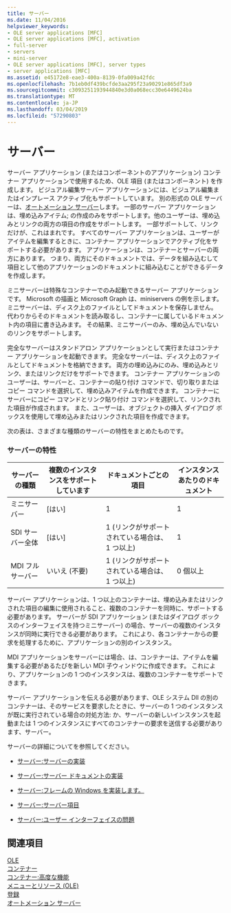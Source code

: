 ```yaml
---
title: サーバー
ms.date: 11/04/2016
helpviewer_keywords:
- OLE server applications [MFC]
- OLE server applications [MFC], activation
- full-server
- servers
- mini-server
- OLE server applications [MFC], server types
- server applications [MFC]
ms.assetid: e45172e8-eae3-400a-8139-0fa009a42fdc
ms.openlocfilehash: 7b1eb0df439bcfde3aa295f23a90291e865df3a9
ms.sourcegitcommit: c3093251193944840e3d0a068ecc30e6449624ba
ms.translationtype: MT
ms.contentlocale: ja-JP
ms.lasthandoff: 03/04/2019
ms.locfileid: "57290803"
---
```

# <a name="servers"></a>サーバー

サーバー アプリケーション (またはコンポーネントのアプリケーション) コンテナー アプリケーションで使用するため、OLE 項目 (またはコンポーネント) を作成します。 ビジュアル編集サーバー アプリケーションには、ビジュアル編集またはインプレース アクティブ化もサポートしています。 別の形式の OLE サーバーは、[オートメーション サーバー](../mfc/automation-servers.md)します。 一部のサーバー アプリケーションは、埋め込みアイテム; の作成のみをサポートします。他のユーザーは、埋め込みとリンクの両方の項目の作成をサポートします。 一部サポートして、リンクだけが、これはまれです。 すべてのサーバー アプリケーションは、ユーザーがアイテムを編集するときに、コンテナー アプリケーションでアクティブ化をサポートする必要があります。 アプリケーションは、コンテナーとサーバーの両方にあります。 つまり、両方にそのドキュメントでは、データを組み込むして項目として他のアプリケーションのドキュメントに組み込むことができるデータを作成します。

ミニサーバーは特殊なコンテナーでのみ起動できるサーバー アプリケーションです。 Microsoft の描画と Microsoft Graph は、miniservers の例を示します。 ミニサーバーは、ディスク上のファイルとしてドキュメントを保存しません。 代わりからそのドキュメントを読み取るし、コンテナーに属しているドキュメント内の項目に書き込みます。 その結果、ミニサーバーのみ、埋め込んでいないのリンクをサポートします。

完全なサーバーはスタンドアロン アプリケーションとして実行またはコンテナー アプリケーションを起動できます。 完全なサーバーは、ディスク上のファイルとしてドキュメントを格納できます。 両方の埋め込みにのみ、埋め込みとリンク、またはリンクだけをサポートできます。 コンテナー アプリケーションのユーザーは、サーバーと、コンテナーの貼り付け コマンドで、切り取りまたはコピー コマンドを選択して、埋め込みアイテムを作成できます。 コンテナーにサーバーにコピー コマンドとリンク貼り付け コマンドを選択して、リンクされた項目が作成されます。 また、ユーザーは、オブジェクトの挿入 ダイアログ ボックスを使用して埋め込みまたはリンクされた項目を作成できます。

次の表は、さまざまな種類のサーバーの特性をまとめたものです。

### <a name="server-characteristics"></a>サーバーの特性

|サーバーの種類|複数のインスタンスをサポートしています|ドキュメントごとの項目|インスタンスあたりのドキュメント|
|--------------------|---------------------------------|------------------------|----------------------------|
|ミニサーバー|[はい]|1|1|
|SDI サーバー全体|[はい]|1 (リンクがサポートされている場合は、1 つ以上)|1|
|MDI フル サーバー|いいえ (不要)|1 (リンクがサポートされている場合は、1 つ以上)|0 個以上|

サーバー アプリケーションは、1 つ以上のコンテナーは、埋め込みまたはリンクされた項目の編集に使用されること、複数のコンテナーを同時に、サポートする必要があります。 サーバーが SDI アプリケーション (またはダイアログ ボックスのインターフェイスを持つミニサーバー) の場合、サーバーの複数のインスタンスが同時に実行できる必要があります。 これにより、各コンテナーからの要求を処理するために、アプリケーションの別のインスタンス。

MDI アプリケーションをサーバーには場合、は、コンテナーは、アイテムを編集する必要があるたびを新しい MDI 子ウィンドウに作成できます。 これにより、アプリケーションの 1 つのインスタンスは、複数のコンテナーをサポートできます。

サーバー アプリケーションを伝える必要があります、OLE システム Dll の別のコンテナーは、そのサービスを要求したときに、サーバーの 1 つのインスタンスが既に実行されている場合の対処方法: か、サーバーの新しいインスタンスを起動または 1 つのインスタンスにすべてのコンテナーの要求を送信する必要があります、サーバー。

サーバーの詳細についてを参照してください。

- [サーバー:サーバーの実装](../mfc/servers-implementing-a-server.md)

- [サーバー:サーバー ドキュメントの実装](../mfc/servers-implementing-server-documents.md)

- [サーバー:フレームの Windows を実装します。](../mfc/servers-implementing-in-place-frame-windows.md)

- [サーバー:サーバー項目](../mfc/servers-server-items.md)

- [サーバー:ユーザー インターフェイスの問題](../mfc/servers-user-interface-issues.md)

## <a name="see-also"></a>関連項目

[OLE](../mfc/ole-in-mfc.md)<br/>
[コンテナー](../mfc/containers.md)<br/>
[コンテナー:高度な機能](../mfc/containers-advanced-features.md)<br/>
[メニューとリソース (OLE)](../mfc/menus-and-resources-ole.md)<br/>
[登録](../mfc/registration.md)<br/>
[オートメーション サーバー](../mfc/automation-servers.md)
